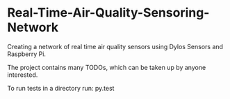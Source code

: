 # Real-Time-Air-Quality-Sensoring-Network
Creating a network of real time air quality sensors using Dylos Sensors and Raspberry Pi.

The project contains many TODOs, which can be taken up by anyone interested.

To run tests in a directory run:
py.test
